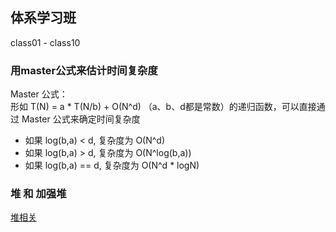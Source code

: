 ## 体系学习班
class01 - class10

### 用master公式来估计时间复杂度
Master 公式：  
形如 T(N) = a * T(N/b) + O(N^d) （a、b、d都是常数）的递归函数，可以直接通过 Master 公式来确定时间复杂度
- 如果 log(b,a) < d, 复杂度为 O(N^d)
- 如果 log(b,a) > d, 复杂度为 O(N^log(b,a))
- 如果 log(b,a) == d, 复杂度为 O(N^d * logN)

### 堆 和 加强堆
[堆相关](../../../data_struct/堆)